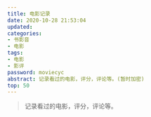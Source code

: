 ```yaml
---
title: 电影记录
date: 2020-10-28 21:53:04
updated: 
categories:
- 书影音
- 电影
tags: 
- 电影
- 影评
password: moviecyc
abstract: 记录看过的电影，评分，评论等。(暂时加密)
top: 50
---
```

>记录看过的电影，评分，评论等。

<!--less-->

